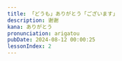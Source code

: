 ```yaml
---
title: 「どうも」ありがとう「ございます」
description: 谢谢
kana: ありがとう
pronunciation: arigatou
pubDate: 2024-08-12 00:00:25
lessonIndex: 2
---
```

